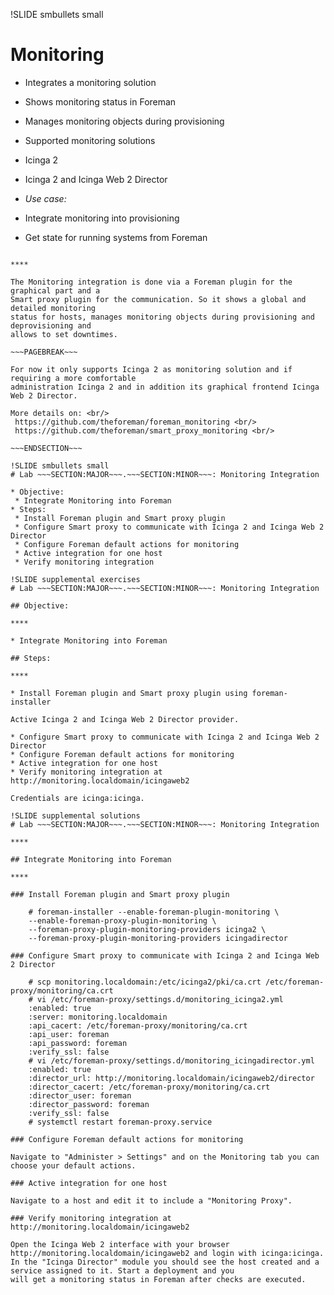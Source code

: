 !SLIDE smbullets small
# Monitoring

* Integrates a monitoring solution
 * Shows monitoring status in Foreman
 * Manages monitoring objects during provisioning

* Supported monitoring solutions
 * Icinga 2
 * Icinga 2 and Icinga Web 2 Director

* _Use case:_
 * Integrate monitoring into provisioning
 * Get state for running systems from Foreman

~~~SECTION:handouts~~~

****

The Monitoring integration is done via a Foreman plugin for the graphical part and a
Smart proxy plugin for the communication. So it shows a global and detailed monitoring
status for hosts, manages monitoring objects during provisioning and deprovisioning and
allows to set downtimes.

~~~PAGEBREAK~~~

For now it only supports Icinga 2 as monitoring solution and if requiring a more comfortable
administration Icinga 2 and in addition its graphical frontend Icinga Web 2 Director.

More details on: <br/>
 https://github.com/theforeman/foreman_monitoring <br/>
 https://github.com/theforeman/smart_proxy_monitoring <br/>

~~~ENDSECTION~~~

!SLIDE smbullets small
# Lab ~~~SECTION:MAJOR~~~.~~~SECTION:MINOR~~~: Monitoring Integration

* Objective:
 * Integrate Monitoring into Foreman
* Steps:
 * Install Foreman plugin and Smart proxy plugin
 * Configure Smart proxy to communicate with Icinga 2 and Icinga Web 2 Director
 * Configure Foreman default actions for monitoring
 * Active integration for one host
 * Verify monitoring integration

!SLIDE supplemental exercises
# Lab ~~~SECTION:MAJOR~~~.~~~SECTION:MINOR~~~: Monitoring Integration

## Objective:

****

* Integrate Monitoring into Foreman

## Steps:

****

* Install Foreman plugin and Smart proxy plugin using foreman-installer

Active Icinga 2 and Icinga Web 2 Director provider.

* Configure Smart proxy to communicate with Icinga 2 and Icinga Web 2 Director
* Configure Foreman default actions for monitoring
* Active integration for one host
* Verify monitoring integration at http://monitoring.localdomain/icingaweb2

Credentials are icinga:icinga.

!SLIDE supplemental solutions
# Lab ~~~SECTION:MAJOR~~~.~~~SECTION:MINOR~~~: Monitoring Integration

****

## Integrate Monitoring into Foreman

****

### Install Foreman plugin and Smart proxy plugin

    # foreman-installer --enable-foreman-plugin-monitoring \
    --enable-foreman-proxy-plugin-monitoring \
    --foreman-proxy-plugin-monitoring-providers icinga2 \
    --foreman-proxy-plugin-monitoring-providers icingadirector

### Configure Smart proxy to communicate with Icinga 2 and Icinga Web 2 Director

    # scp monitoring.localdomain:/etc/icinga2/pki/ca.crt /etc/foreman-proxy/monitoring/ca.crt
    # vi /etc/foreman-proxy/settings.d/monitoring_icinga2.yml
    :enabled: true
    :server: monitoring.localdomain
    :api_cacert: /etc/foreman-proxy/monitoring/ca.crt
    :api_user: foreman
    :api_password: foreman
    :verify_ssl: false
    # vi /etc/foreman-proxy/settings.d/monitoring_icingadirector.yml
    :enabled: true
    :director_url: http://monitoring.localdomain/icingaweb2/director
    :director_cacert: /etc/foreman-proxy/monitoring/ca.crt
    :director_user: foreman
    :director_password: foreman
    :verify_ssl: false
    # systemctl restart foreman-proxy.service

### Configure Foreman default actions for monitoring

Navigate to "Administer > Settings" and on the Monitoring tab you can choose your default actions.

### Active integration for one host

Navigate to a host and edit it to include a "Monitoring Proxy".

### Verify monitoring integration at http://monitoring.localdomain/icingaweb2

Open the Icinga Web 2 interface with your browser http://monitoring.localdomain/icingaweb2 and login with icinga:icinga.
In the "Icinga Director" module you should see the host created and a service assigned to it. Start a deployment and you
will get a monitoring status in Foreman after checks are executed.
